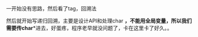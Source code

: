 一开始没有思路，然后看了tag，回溯法

然后就开始写递归回溯，主要是设计API和处理char **，不能用全局变量，所以我们需要传char***进去，好蛋疼，程序老早就没问题了，卡在这里卡了好久。。

